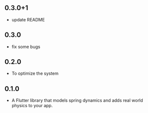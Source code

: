 ## 0.3.0+1

* update README


## 0.3.0

* fix some bugs


## 0.2.0

* To optimize the system


## 0.1.0

* A Flutter library that models spring dynamics and adds real world physics to your app.
